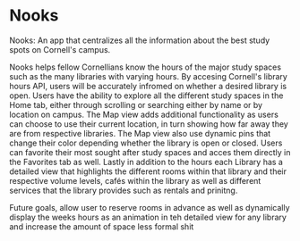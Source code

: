 # Nooks

Nooks: An app that centralizes all the information about the best study spots on Cornell's campus.

Nooks helps fellow Cornellians know the hours of the major study spaces such as the many libraries with varying hours. By accesing Cornell's library hours API, users will be accurately infromed on whether a desired library is open. Users have the ability to explore all the different study spaces in the Home tab, either through scrolling or searching either by name or by location on campus. The Map view adds additional functionality as users can choose to use their current location, in turn showing how far away  they are from respective libraries. The Map view also use dynamic pins that change their color depending whether the library is open or closed. Users can favorite their most sought after study spaces and acces them directly in the Favorites tab as well. Lastly in addition to the hours each  Library has a detailed view that highlights the different rooms within that library and their respective volume levels, cafés within the library as well as different services that the library provides such as rentals and prinitng.

Future goals, allow user to reserve rooms in advance as well as dynamically display the weeks hours as an animation in teh detailed view for any library and increase the amount of space less formal shit




